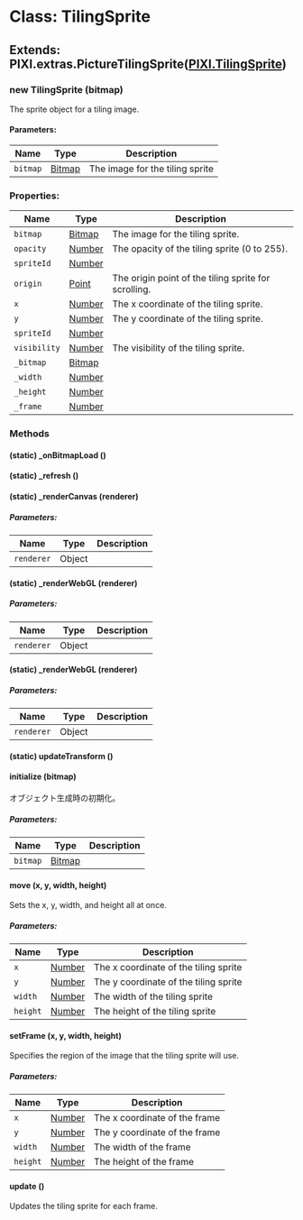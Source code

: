 # Class: TilingSprite

## Extends: PIXI.extras.PictureTilingSprite([PIXI.TilingSprite](http://pixijs.download/release/docs/PIXI.TilingSprite.html))

### new TilingSprite (bitmap)
The sprite object for a tiling image.

#### Parameters:

| Name | Type | Description |
| --- | --- | --- |
| `bitmap` | [Bitmap](Bitmap.md) | The image for the tiling sprite |


### Properties:

| Name | Type | Description |
| --- | --- | --- |
| `bitmap` | [Bitmap](Bitmap.md) | The image for the tiling sprite. |
| `opacity` | [Number](Number.md) | The opacity of the tiling sprite (0 to 255). |
| `spriteId` | [Number](Number.md) |  |
| `origin` | [Point](Point.md) | The origin point of the tiling sprite for scrolling. |
| `x` | [Number](Number.md) | The x coordinate of the tiling sprite. |
| `y` | [Number](Number.md) | The y coordinate of the tiling sprite. |
| `spriteId` | [Number](Number.md) |  |
| `visibility` | [Number](Number.md) | The visibility of the tiling sprite. |
| `_bitmap` | [Bitmap](Bitmap.md) |  |
| `_width` | [Number](Number.md) |  |
| `_height` | [Number](Number.md) |  |
| `_frame` | [Number](Number.md) |  |


### Methods

#### (static) _onBitmapLoad ()


#### (static) _refresh ()


#### (static) _renderCanvas (renderer)

##### Parameters:

| Name | Type | Description |
| --- | --- | --- |
| `renderer` | Object |  |


#### (static) _renderWebGL (renderer)

##### Parameters:

| Name | Type | Description |
| --- | --- | --- |
| `renderer` | Object |  |


#### (static) _renderWebGL (renderer)

##### Parameters:

| Name | Type | Description |
| --- | --- | --- |
| `renderer` | Object |  |


#### (static) updateTransform ()


#### initialize (bitmap)
 オブジェクト生成時の初期化。

##### Parameters:

| Name | Type | Description |
| --- | --- | --- |
| `bitmap` | [Bitmap](Bitmap.md) |  |


#### move (x, y, width, height)
Sets the x, y, width, and height all at once.

##### Parameters:

| Name | Type | Description |
| --- | --- | --- |
| `x` | [Number](Number.md) | The x coordinate of the tiling sprite |
| `y` | [Number](Number.md) | The y coordinate of the tiling sprite |
| `width` | [Number](Number.md) | The width of the tiling sprite |
| `height` | [Number](Number.md) | The height of the tiling sprite |


#### setFrame (x, y, width, height)
Specifies the region of the image that the tiling sprite will use.

##### Parameters:

| Name | Type | Description |
| --- | --- | --- |
| `x` | [Number](Number.md) | The x coordinate of the frame |
| `y` | [Number](Number.md) | The y coordinate of the frame |
| `width` | [Number](Number.md) | The width of the frame |
| `height` | [Number](Number.md) | The height of the frame |


#### update ()
Updates the tiling sprite for each frame.

